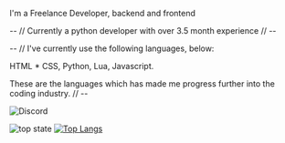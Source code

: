 I'm a Freelance Developer, backend and frontend


-- // Currently a python developer with over 3.5 month experience // --

-- // I've currently use the following languages, below:

HTML * CSS,
Python,
Lua,
Javascript.

These are the languages which has made me progress further into the coding industry. // --


![Discord](https://discord.c99.nl/widget/theme-3/905181742137221211.png)

![top state](https://github-readme-stats.vercel.app/api?username=tribeic&theme=vision-friendly-dark&show_icons=true)
[![Top Langs](https://github-readme-stats.vercel.app/api/top-langs/?username=tribeic&layout=compact)](https://github.com/anuraghazra/github-readme-stats)

